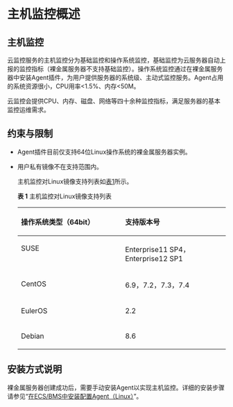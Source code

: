 # 主机监控概述<a name="bms_umn_0065"></a>

## 主机监控<a name="section09361561015"></a>

云监控服务的主机监控分为基础监控和操作系统监控，基础监控为云服务器自动上报的监控指标（裸金属服务器不支持基础监控）。操作系统监控通过在裸金属服务器中安装Agent插件，为用户提供服务器的系统级、主动式监控服务。Agent占用的系统资源很小，CPU用率<1.5%、内存<50M。

云监控会提供CPU、内存、磁盘、网络等四十余种监控指标，满足服务器的基本监控运维需求。

## 约束与限制<a name="section11735219155112"></a>

-   Agent插件目前仅支持64位Linux操作系统的裸金属服务器实例。
-   用户私有镜像不在支持范围内。

    主机监控对Linux镜像支持列表如[表1](#table203816214191)所示。

    **表 1**  主机监控对Linux镜像支持列表

    <a name="table203816214191"></a>
    <table><thead align="left"><tr id="row114017211917"><th class="cellrowborder" valign="top" width="50%" id="mcps1.2.3.1.1"><p id="p8406231914"><a name="p8406231914"></a><a name="p8406231914"></a>操作系统类型（64bit）</p>
    </th>
    <th class="cellrowborder" valign="top" width="50%" id="mcps1.2.3.1.2"><p id="p44017221920"><a name="p44017221920"></a><a name="p44017221920"></a>支持版本号</p>
    </th>
    </tr>
    </thead>
    <tbody><tr id="row540221197"><td class="cellrowborder" valign="top" width="50%" headers="mcps1.2.3.1.1 "><p id="p158343810197"><a name="p158343810197"></a><a name="p158343810197"></a>SUSE</p>
    </td>
    <td class="cellrowborder" valign="top" width="50%" headers="mcps1.2.3.1.2 "><p id="p19420124515199"><a name="p19420124515199"></a><a name="p19420124515199"></a>Enterprise11 SP4，Enterprise12 SP1</p>
    </td>
    </tr>
    <tr id="row7408215196"><td class="cellrowborder" valign="top" width="50%" headers="mcps1.2.3.1.1 "><p id="p1358315380195"><a name="p1358315380195"></a><a name="p1358315380195"></a>CentOS</p>
    </td>
    <td class="cellrowborder" valign="top" width="50%" headers="mcps1.2.3.1.2 "><p id="p8420445131912"><a name="p8420445131912"></a><a name="p8420445131912"></a>6.9，7.2，7.3，7.4</p>
    </td>
    </tr>
    <tr id="row10401820197"><td class="cellrowborder" valign="top" width="50%" headers="mcps1.2.3.1.1 "><p id="p105833388191"><a name="p105833388191"></a><a name="p105833388191"></a>EulerOS</p>
    </td>
    <td class="cellrowborder" valign="top" width="50%" headers="mcps1.2.3.1.2 "><p id="p14206455191"><a name="p14206455191"></a><a name="p14206455191"></a>2.2</p>
    </td>
    </tr>
    <tr id="row16211170407"><td class="cellrowborder" valign="top" width="50%" headers="mcps1.2.3.1.1 "><p id="p222121714403"><a name="p222121714403"></a><a name="p222121714403"></a>Debian</p>
    </td>
    <td class="cellrowborder" valign="top" width="50%" headers="mcps1.2.3.1.2 "><p id="p112291704016"><a name="p112291704016"></a><a name="p112291704016"></a>8.6</p>
    </td>
    </tr>
    </tbody>
    </table>


## 安装方式说明<a name="section1555419427156"></a>

裸金属服务器创建成功后，需要手动安装Agent以实现主机监控。详细的安装步骤请参见“[在ECS/BMS中安装配置Agent（Linux）](https://support.huaweicloud.com/usermanual-ces/ces_01_0004.html)”。

